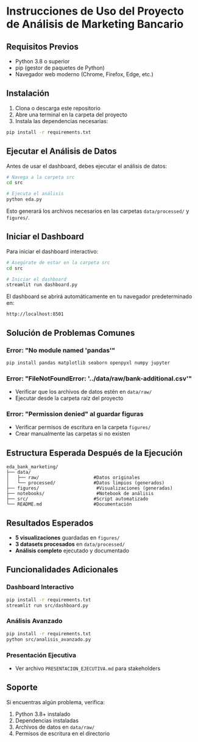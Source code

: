 # Instrucciones de Uso del Proyecto de Análisis de Marketing Bancario

## Requisitos Previos

- Python 3.8 o superior
- pip (gestor de paquetes de Python)
- Navegador web moderno (Chrome, Firefox, Edge, etc.)

## Instalación

1. Clona o descarga este repositorio
2. Abre una terminal en la carpeta del proyecto
3. Instala las dependencias necesarias:

```bash
pip install -r requirements.txt
```

## Ejecutar el Análisis de Datos

Antes de usar el dashboard, debes ejecutar el análisis de datos:

```bash
# Navega a la carpeta src
cd src

# Ejecuta el análisis
python eda.py
```

Esto generará los archivos necesarios en las carpetas `data/processed/` y `figures/`.

## Iniciar el Dashboard

Para iniciar el dashboard interactivo:

```bash
# Asegúrate de estar en la carpeta src
cd src

# Iniciar el dashboard
streamlit run dashboard.py
```

El dashboard se abrirá automáticamente en tu navegador predeterminado en:
```
http://localhost:8501
```

## Solución de Problemas Comunes

### Error: "No module named 'pandas'"
```bash
pip install pandas matplotlib seaborn openpyxl numpy jupyter
```

### Error: "FileNotFoundError: '../data/raw/bank-additional.csv'"
- Verificar que los archivos de datos estén en `data/raw/`
- Ejecutar desde la carpeta raíz del proyecto

### Error: "Permission denied" al guardar figuras
- Verificar permisos de escritura en la carpeta `figures/`
- Crear manualmente las carpetas si no existen

## Estructura Esperada Después de la Ejecución

```
eda_bank_marketing/
├── data/
│   ├── raw/                    #Datos originales
│   └── processed/              #Datos limpios (generados)
├── figures/                     #Visualizaciones (generadas)
├── notebooks/                   #Notebook de análisis
├── src/                        #Script automatizado
└── README.md                   #Documentación
```

## Resultados Esperados

- **5 visualizaciones** guardadas en `figures/`
- **3 datasets procesados** en `data/processed/`
- **Análisis completo** ejecutado y documentado

## Funcionalidades Adicionales

### Dashboard Interactivo
```bash
pip install -r requirements.txt
streamlit run src/dashboard.py
```

### Análisis Avanzado
```bash
pip install -r requirements.txt
python src/analisis_avanzado.py
```

### Presentación Ejecutiva
- Ver archivo `PRESENTACION_EJECUTIVA.md` para stakeholders

## Soporte

Si encuentras algún problema, verifica:
1. Python 3.8+ instalado
2. Dependencias instaladas
3. Archivos de datos en `data/raw/`
4. Permisos de escritura en el directorio 
